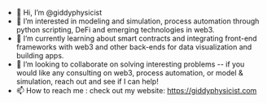 - 👋 Hi, I’m @giddyphysicist
- 👀 I’m interested in modeling and simulation, process automation through python scripting, DeFi and emerging technologies in web3. 
- 🌱 I’m currently learning about smart contracts and integrating front-end frameworks with web3 and other back-ends for data visualization and building apps.
- 💞️ I’m looking to collaborate on solving interesting problems -- if you would like any consulting on web3, process automation, or model & simulation, reach out and see if I can help!
- 📫 How to reach me : check out my website: https://giddyphysicist.com

<!---
giddyphysicist/giddyphysicist is a ✨ special ✨ repository because its `README.md` (this file) appears on your GitHub profile.
You can click the Preview link to take a look at your changes.
--->
